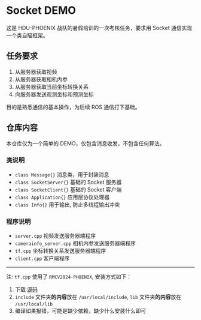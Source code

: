 # Socket DEMO

这是 HDU-PHOENIX 战队的暑假培训的一次考核任务，要求用 Socket 通信实现一个类自瞄框架。

## 任务要求
1. 从服务器获取视频
2. 从服务器获取相机内参
3. 从服务器获取当前坐标转换关系
4. 向服务器发送观测坐标和预测坐标

目的是熟悉通信的基本操作，为后续 ROS 通信打下基础。

## 仓库内容

本仓库仅为一个简单的 DEMO，仅包含消息收发，不包含任何算法。

### 类说明

- `class Message{}` 消息类，用于封装消息
- `class SocketServer{}` 基础的 Socket 服务器
- `class SocketClient{}` 基础的 Socket 客户端
- `class Application{}` 应用层协议处理器
- `class Info{}` 用于输出, 防止多线程输出冲突

### 程序说明

- `server.cpp` 视频发送服务器端程序
- `camerainfo_server.cpp` 相机内参发送服务器端程序
- `tf.cpp` 坐标转换关系发送服务器端程序
- `client.cpp` 客户端程序

---
注: `tf.cpp` 使用了 `RMCV2024-PHOENIX`, 安装方式如下：

1. 下载 [源码](https://github.com/HDU-PHOENIX/RMCV2024-PHOENIX/releases/download/v0.7.3/RMCV-PHOENIX-0.7.3-Linux.tar.xz)
2. `include` 文件夹**的内容**放在 `/usr/local/include`, `lib` 文件夹**的内容**放在 `/usr/local/lib`
3. 编译如果报错，可能是缺少依赖，缺少什么安装什么即可
